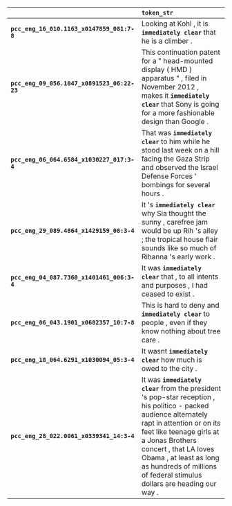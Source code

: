 |                                             | `token_str`                                                                                                                                                                                                                                                                                                               |
|:--------------------------------------------|:--------------------------------------------------------------------------------------------------------------------------------------------------------------------------------------------------------------------------------------------------------------------------------------------------------------------------|
| **`pcc_eng_16_010.1163_x0147859_081:7-8`**  | Looking at Kohl , it is __``immediately clear``__ that he is a climber .                                                                                                                                                                                                                                                  |
| **`pcc_eng_09_056.1047_x0891523_06:22-23`** | This continuation patent for a " head-mounted display ( HMD ) apparatus " , filed in November 2012 , makes it __``immediately clear``__ that Sony is going for a more fashionable design than Google .                                                                                                                    |
| **`pcc_eng_06_064.6584_x1030227_017:3-4`**  | That was __``immediately clear``__ to him while he stood last week on a hill facing the Gaza Strip and observed the Israel Defense Forces ' bombings for several hours .                                                                                                                                                  |
| **`pcc_eng_29_089.4864_x1429159_08:3-4`**   | It 's __``immediately clear``__ why Sia thought the sunny , carefree jam would be up Rih 's alley ; the tropical house flair sounds like so much of Rihanna 's early work .                                                                                                                                               |
| **`pcc_eng_04_087.7360_x1401461_006:3-4`**  | It was __``immediately clear``__ that , to all intents and purposes , I had ceased to exist .                                                                                                                                                                                                                             |
| **`pcc_eng_06_043.1901_x0682357_10:7-8`**   | This is hard to deny and __``immediately clear``__ to people , even if they know nothing about tree care .                                                                                                                                                                                                                |
| **`pcc_eng_18_064.6291_x1030094_05:3-4`**   | It wasnt __``immediately clear``__ how much is owed to the city .                                                                                                                                                                                                                                                         |
| **`pcc_eng_28_022.0061_x0339341_14:3-4`**   | It was __``immediately clear``__ from the president 's pop-star reception , his politico - packed audience alternately rapt in attention or on its feet like teenage girls at a Jonas Brothers concert , that LA loves Obama , at least as long as hundreds of millions of federal stimulus dollars are heading our way . |